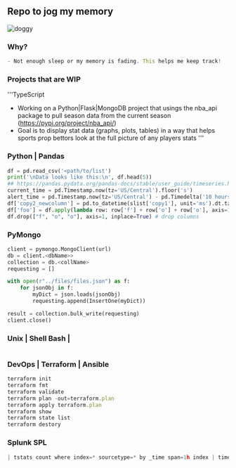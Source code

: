 ## Repo to jog my memory
<img src="https://image.ibb.co/bEF0B7/doggy.gif" alt="doggy" border="0">

### Why?
```TypeScript
- Not enough sleep or my memory is fading. This helps me keep track!
```

### Projects that are WIP
'''TypeScript
- Working on a Python|Flask|MongoDB project that usings the nba_api package to pull season data from the current season (https://pypi.org/project/nba_api/)
- Goal is to display stat data (graphs, plots, tables) in a way that helps sports prop bettors look at the full picture of any players stats
'''

### Python | Pandas
```Python
df = pd.read_csv('<path/to/list')
print('\nData looks like this:\n', df.head(5))
## https://pandas.pydata.org/pandas-docs/stable/user_guide/timeseries.html#timeseries-offset-aliases
current_time = pd.Timestamp.now(tz='US/Central').floor('s')
alert_time = pd.Timestamp.now(tz='US/Central') - pd.Timedelta('10 hours')
df['copy2_newcolumn'] = pd.to_datetime(slist['copy1'], unit='ms').dt.tz_localize('US/Central').dt.tz_convert(None)
df['foo'] = df.apply(lambda row: row['f'] + row['o'] + row['o'], axis=1)
df.drop(["f", "o", "o"], axis=1, inplace=True) # drop columns
```

### PyMongo
```Python
client = pymongo.MongoClient(url)
db = client.<dbName>> 
collection = db.<collName> 
requesting = []

with open(r"../files/files.json") as f:
    for jsonObj in f:
        myDict = json.loads(jsonObj)
        requesting.append(InsertOne(myDict))

result = collection.bulk_write(requesting)
client.close()
```

### Unix | Shell Bash | 
```Shell

```

### DevOps | Terraform | Ansible 
```TypeScript
terraform init
terraform fmt
terraform validate
terraform plan -out=terraform.plan
terraform apply terraform.plan
terraform show
terraform state list
terraform destory
```

### Splunk SPL
```TypeScript
| tstats count where index=* sourcetype=* by _time span=1h index | timechart span=1h sum(count) by index limit=0 usenull=false
```
